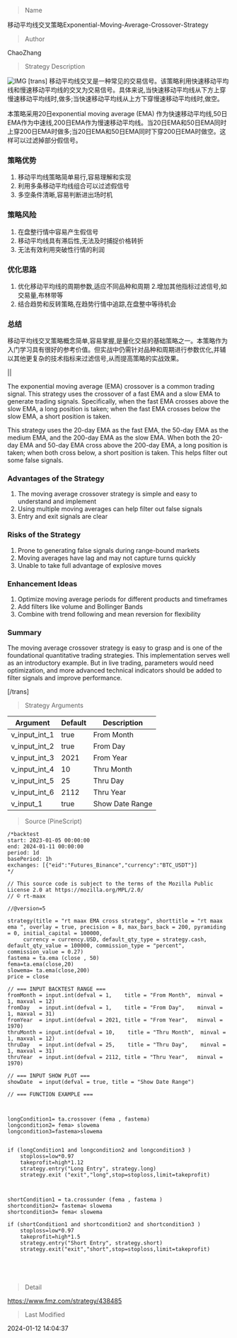 
> Name

移动平均线交叉策略Exponential-Moving-Average-Crossover-Strategy

> Author

ChaoZhang

> Strategy Description

![IMG](https://www.fmz.com/upload/asset/181aa8a4d91462210af.png)
[trans]
移动平均线交叉是一种常见的交易信号。该策略利用快速移动平均线和慢速移动平均线的交叉为交易信号。具体来说,当快速移动平均线从下方上穿慢速移动平均线时,做多;当快速移动平均线从上方下穿慢速移动平均线时,做空。

本策略采用20日exponential moving average (EMA) 作为快速移动平均线,50日EMA作为中速线,200日EMA作为慢速移动平均线。当20日EMA和50日EMA同时上穿200日EMA时做多;当20日EMA和50日EMA同时下穿200日EMA时做空。这样可以过滤掉部分假信号。

### 策略优势

1. 移动平均线策略简单易行,容易理解和实现
2. 利用多条移动平均线组合可以过滤假信号
3. 多空条件清晰,容易判断进出场时机

### 策略风险

1. 在盘整行情中容易产生假信号
2. 移动平均线具有滞后性,无法及时捕捉价格转折
3. 无法有效利用突破性行情的利润

### 优化思路

1. 优化移动平均线的周期参数,适应不同品种和周期
2.增加其他指标过滤信号,如交易量,布林带等
3. 结合趋势和反转策略,在趋势行情中追踪,在盘整中等待机会

### 总结

移动平均线交叉策略概念简单,容易掌握,是量化交易的基础策略之一。本策略作为入门学习具有很好的参考价值。但实战中仍需针对品种和周期进行参数优化,并辅以其他更复杂的技术指标来过滤信号,从而提高策略的实战效果。

||

The exponential moving average (EMA) crossover is a common trading signal. This strategy uses the crossover of a fast EMA and a slow EMA to generate trading signals. Specifically, when the fast EMA crosses above the slow EMA, a long position is taken; when the fast EMA crosses below the slow EMA, a short position is taken.

This strategy uses the 20-day EMA as the fast EMA, the 50-day EMA as the medium EMA, and the 200-day EMA as the slow EMA. When both the 20-day EMA and 50-day EMA cross above the 200-day EMA, a long position is taken; when both cross below, a short position is taken. This helps filter out some false signals.  

### Advantages of the Strategy

1. The moving average crossover strategy is simple and easy to understand and implement
2. Using multiple moving averages can help filter out false signals  
3. Entry and exit signals are clear 

### Risks of the Strategy

1. Prone to generating false signals during range-bound markets
2. Moving averages have lag and may not capture turns quickly  
3. Unable to take full advantage of explosive moves

### Enhancement Ideas

1. Optimize moving average periods for different products and timeframes
2. Add filters like volume and Bollinger Bands
3. Combine with trend following and mean reversion for flexibility

### Summary

The moving average crossover strategy is easy to grasp and is one of the foundational quantitative trading strategies. This implementation serves well as an introductory example. But in live trading, parameters would need optimization, and more advanced technical indicators should be added to filter signals and improve performance.

[/trans]

> Strategy Arguments



|Argument|Default|Description|
|----|----|----|
|v_input_int_1|true|From Month|
|v_input_int_2|true|From Day|
|v_input_int_3|2021|From Year|
|v_input_int_4|10|Thru Month|
|v_input_int_5|25|Thru Day|
|v_input_int_6|2112|Thru Year|
|v_input_1|true|Show Date Range|


> Source (PineScript)

``` pinescript
/*backtest
start: 2023-01-05 00:00:00
end: 2024-01-11 00:00:00
period: 1d
basePeriod: 1h
exchanges: [{"eid":"Futures_Binance","currency":"BTC_USDT"}]
*/

// This source code is subject to the terms of the Mozilla Public License 2.0 at https://mozilla.org/MPL/2.0/
// © rt-maax

//@version=5

strategy(title = "rt maax EMA cross strategy", shorttitle = "rt maax ema ", overlay = true, precision = 8, max_bars_back = 200, pyramiding = 0, initial_capital = 100000, 
     currency = currency.USD, default_qty_type = strategy.cash, default_qty_value = 100000, commission_type = "percent", commission_value = 0.27)
fastema = ta.ema (close , 50)
fema=ta.ema(close,20)
slowema= ta.ema(close,200)
price = close

// === INPUT BACKTEST RANGE ===
fromMonth = input.int(defval = 1,    title = "From Month",  minval = 1, maxval = 12)
fromDay   = input.int(defval = 1,    title = "From Day",    minval = 1, maxval = 31)
fromYear  = input.int(defval = 2021, title = "From Year",   minval = 1970)
thruMonth = input.int(defval = 10,    title = "Thru Month",  minval = 1, maxval = 12)
thruDay   = input.int(defval = 25,    title = "Thru Day",    minval = 1, maxval = 31)
thruYear  = input.int(defval = 2112, title = "Thru Year",   minval = 1970)

// === INPUT SHOW PLOT ===
showDate  = input(defval = true, title = "Show Date Range")

// === FUNCTION EXAMPLE ===



longCondition1= ta.crossover (fema , fastema) 
longcondition2= fema> slowema
longcondition3=fastema>slowema


if (longCondition1 and longcondition2 and longcondition3 )
    stoploss=low*0.97
    takeprofit=high*1.12
    strategy.entry("Long Entry", strategy.long)
    strategy.exit ("exit","long",stop=stoploss,limit=takeprofit)
   


shortCondition1 = ta.crossunder (fema , fastema )
shortcondition2= fastema< slowema
shortcondition3= fema< slowema

if (shortCondition1 and shortcondition2 and shortcondition3 )
    stoploss=low*0.97 
    takeprofit=high*1.5
    strategy.entry("Short Entry", strategy.short)
    strategy.exit("exit","short",stop=stoploss,limit=takeprofit)





```

> Detail

https://www.fmz.com/strategy/438485

> Last Modified

2024-01-12 14:04:37
